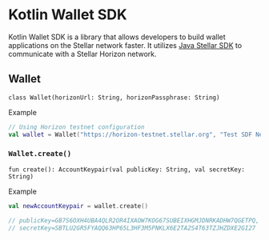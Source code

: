 # Kotlin Wallet SDK

Kotlin Wallet SDK is a library that allows developers to build wallet applications on the Stellar network faster. It
utilizes [Java Stellar SDK](https://github.com/stellar/java-stellar-sdk) to communicate with a Stellar Horizon network.

## Wallet

`class Wallet(horizonUrl: String, horizonPassphrase: String)`

Example

```kotlin
// Using Horizon testnet configuration
val wallet = Wallet("https://horizon-testnet.stellar.org", "Test SDF Network ; September 2015")
```

### `Wallet.create()`

`fun create(): AccountKeypair(val publicKey: String, val secretKey: String)`

Example

```kotlin
val newAccountKeypair = wallet.create()

// publicKey=GB7S6OXH4UBA4QLR2OR4IXAOW7KOG67SUBEIXHGMJDNRKADHW7QGETPQ,
// secretKey=SBTLU2GR5FYAQQ63HP65L3HF3M5PNKLX6E2TA2S4T63TZJHZDXE2GI27
```